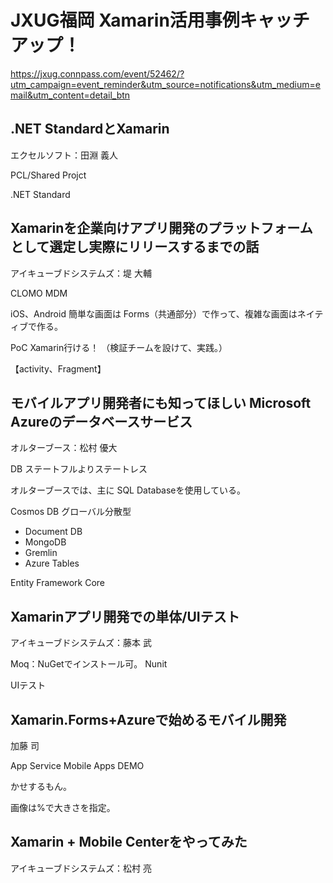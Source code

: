 # JXUG福岡 Xamarin活用事例キャッチアップ！
https://jxug.connpass.com/event/52462/?utm_campaign=event_reminder&utm_source=notifications&utm_medium=email&utm_content=detail_btn


## 	.NET StandardとXamarin
エクセルソフト：田淵 義人

PCL/Shared Projct

.NET Standard

## Xamarinを企業向けアプリ開発のプラットフォームとして選定し実際にリリースするまでの話
アイキューブドシステムズ：堤 大輔

CLOMO MDM

iOS、Android
簡単な画面は Forms（共通部分）で作って、複雑な画面はネイティブで作る。

PoC
Xamarin行ける！
（検証チームを設けて、実践。）

【activity、Fragment】

## モバイルアプリ開発者にも知ってほしい Microsoft Azureのデータベースサービス
オルターブース：松村 優大 

DB
ステートフルよりステートレス

オルターブースでは、主に SQL Databaseを使用している。

Cosmos DB    グローバル分散型
* Document DB
* MongoDB
* Gremlin
* Azure Tables

Entity Framework Core

## Xamarinアプリ開発での単体/UIテスト
アイキューブドシステムズ：藤本 武

Moq：NuGetでインストール可。
Nunit

UIテスト

## Xamarin.Forms+Azureで始めるモバイル開発
加藤 司

App Service Mobile Apps DEMO

かせするもん。

画像は%で大きさを指定。

## Xamarin + Mobile Centerをやってみた
アイキューブドシステムズ：松村 亮





